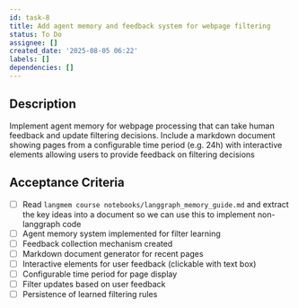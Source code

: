 ```yaml
---
id: task-8
title: Add agent memory and feedback system for webpage filtering
status: To Do
assignee: []
created_date: '2025-08-05 06:22'
labels: []
dependencies: []
---
```


## Description

Implement agent memory for webpage processing that can take human feedback and update filtering decisions. Include a markdown document showing pages from a configurable time period (e.g. 24h) with interactive elements allowing users to provide feedback on filtering decisions

## Acceptance Criteria

- [ ] Read `langmem course notebooks/langgraph_memory_guide.md` and extract the key ideas into a document so we can use this to implement non-langgraph code
- [ ] Agent memory system implemented for filter learning
- [ ] Feedback collection mechanism created
- [ ] Markdown document generator for recent pages
- [ ] Interactive elements for user feedback (clickable with text box)
- [ ] Configurable time period for page display
- [ ] Filter updates based on user feedback
- [ ] Persistence of learned filtering rules
